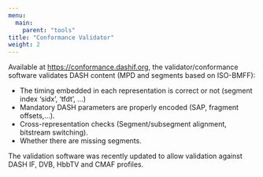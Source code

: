 ```yaml
---
menu:
  main:
    parent: "tools"
title: "Conformance Validator"
weight: 2
---
```



Available at https://conformance.dashif.org, the validator/conformance software validates DASH content (MPD and segments based on ISO-BMFF):

* The timing embedded in each representation is correct or not (segment index ‘sidx’, ‘tfdt’, …)
* Mandatory DASH parameters are properly encoded (SAP, fragment offsets,…).
* Cross-representation checks (Segment/subsegment alignment, bitstream switching).
* Whether there are missing segments.

The validation software was recently updated to allow validation against DASH IF, DVB, HbbTV and CMAF profiles. 
